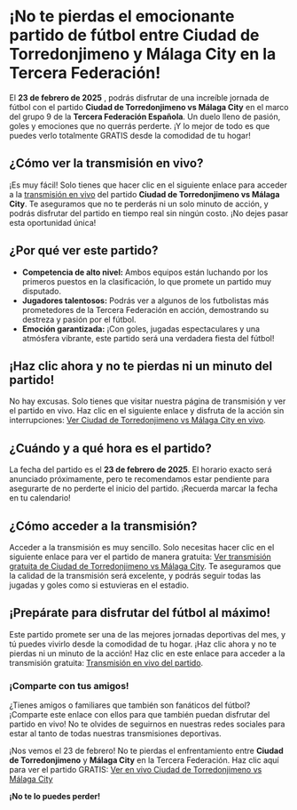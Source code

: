 # ¡No te pierdas el emocionante partido de fútbol entre Ciudad de Torredonjimeno y Málaga City en la Tercera Federación!

El **23 de febrero de 2025** , podrás disfrutar de una increíble jornada de fútbol con el partido **Ciudad de Torredonjimeno vs Málaga City** en el marco del grupo 9 de la **Tercera Federación Española**. Un duelo lleno de pasión, goles y emociones que no querrás perderte. ¡Y lo mejor de todo es que puedes verlo totalmente GRATIS desde la comodidad de tu hogar!

## ¿Cómo ver la transmisión en vivo?

¡Es muy fácil! Solo tienes que hacer clic en el siguiente enlace para acceder a la [transmisión en vivo](https://tinyurl.com/livestreamfreeo?st=Ciudad+de+Torredonjimeno+vs+M%C3%A1laga+City&si=gh) del partido **Ciudad de Torredonjimeno vs Málaga City**. Te aseguramos que no te perderás ni un solo minuto de acción, y podrás disfrutar del partido en tiempo real sin ningún costo. ¡No dejes pasar esta oportunidad única!

## ¿Por qué ver este partido?

- **Competencia de alto nivel:** Ambos equipos están luchando por los primeros puestos en la clasificación, lo que promete un partido muy disputado.
- **Jugadores talentosos:** Podrás ver a algunos de los futbolistas más prometedores de la Tercera Federación en acción, demostrando su destreza y pasión por el fútbol.
- **Emoción garantizada:** ¡Con goles, jugadas espectaculares y una atmósfera vibrante, este partido será una verdadera fiesta del fútbol!

## ¡Haz clic ahora y no te pierdas ni un minuto del partido!

No hay excusas. Solo tienes que visitar nuestra página de transmisión y ver el partido en vivo. Haz clic en el siguiente enlace y disfruta de la acción sin interrupciones: [Ver Ciudad de Torredonjimeno vs Málaga City en vivo](https://tinyurl.com/livestreamfreeo?st=Ciudad+de+Torredonjimeno+vs+M%C3%A1laga+City&si=gh).

## ¿Cuándo y a qué hora es el partido?

La fecha del partido es el **23 de febrero de 2025**. El horario exacto será anunciado próximamente, pero te recomendamos estar pendiente para asegurarte de no perderte el inicio del partido. ¡Recuerda marcar la fecha en tu calendario!

## ¿Cómo acceder a la transmisión?

Acceder a la transmisión es muy sencillo. Solo necesitas hacer clic en el siguiente enlace para ver el partido de manera gratuita: [Ver transmisión gratuita de Ciudad de Torredonjimeno vs Málaga City](https://tinyurl.com/livestreamfreeo?st=Ciudad+de+Torredonjimeno+vs+M%C3%A1laga+City&si=gh). Te aseguramos que la calidad de la transmisión será excelente, y podrás seguir todas las jugadas y goles como si estuvieras en el estadio.

## ¡Prepárate para disfrutar del fútbol al máximo!

Este partido promete ser una de las mejores jornadas deportivas del mes, y tú puedes vivirlo desde la comodidad de tu hogar. ¡Haz clic ahora y no te pierdas ni un minuto de la acción! Haz clic en este enlace para acceder a la transmisión gratuita: [Transmisión en vivo del partido](https://tinyurl.com/livestreamfreeo?st=Ciudad+de+Torredonjimeno+vs+M%C3%A1laga+City&si=gh).

### ¡Comparte con tus amigos!

¿Tienes amigos o familiares que también son fanáticos del fútbol? ¡Comparte este enlace con ellos para que también puedan disfrutar del partido en vivo! No te olvides de seguirnos en nuestras redes sociales para estar al tanto de todas nuestras transmisiones deportivas.

¡Nos vemos el 23 de febrero! No te pierdas el enfrentamiento entre **Ciudad de Torredonjimeno** y **Málaga City** en la Tercera Federación. Haz clic aquí para ver el partido GRATIS: [Ver en vivo Ciudad de Torredonjimeno vs Málaga City](https://tinyurl.com/livestreamfreeo?st=Ciudad+de+Torredonjimeno+vs+M%C3%A1laga+City&si=gh)

**¡No te lo puedes perder!**
